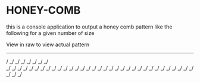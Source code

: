 # HONEY-COMB

this is a console application to output a honey comb pattern
like the following for a given number of size 

View in raw to view actual pattern 

  _   _   _   _   _   _   _   _
 / \_/ \_/ \_/ \_/ \_/ \_/ \_/ \
 \_/ \_/ \_/ \_/ \_/ \_/ \_/ \_/
   \_/ \_/ \_/ \_/ \_/ \_/ \_/
     \_/ \_/ \_/ \_/ \_/ \_/
       \_/ \_/ \_/ \_/ \_/
         \_/ \_/ \_/ \_/
           \_/ \_/ \_/
             \_/ \_/
               \_/
